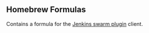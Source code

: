 Homebrew Formulas
-----------------

Contains a formula for the [Jenkins swarm plugin][swarm] client.

[swarm]: https://wiki.jenkins-ci.org/display/JENKINS/Swarm+Plugin
